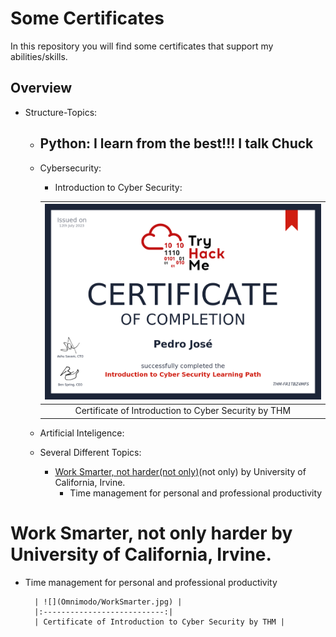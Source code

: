 # Some Certificates

In this repository you will find some certificates that support my abilities/skills.

## Overview

* Structure-Topics:	
	- Python: I learn from the best!!! I talk Chuck
		- 
	- Cybersecurity:
		- Introduction to Cyber Security:

		| ![](Cybersecurity/THM-FR1TBZ4MFS.png) |
		|:---------------------------:|
		| Certificate of Introduction to Cyber Security by THM |

	- Artificial Inteligence:
	- Several Different Topics:
		- [Work Smarter, not harder(not only)](Omnimodo/Work-Small.pdf)(not only) by University of California, Irvine.
			- Time management for personal and professional productivity

# Work Smarter, not only harder by University of California, Irvine.

- Time management for personal and professional productivity

		| ![](Omnimodo/WorkSmarter.jpg) |
		|:---------------------------:|
		| Certificate of Introduction to Cyber Security by THM |
